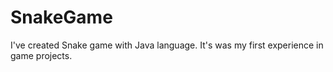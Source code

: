 # SnakeGame
I've created Snake game with Java language. It's was my first experience in game projects.
